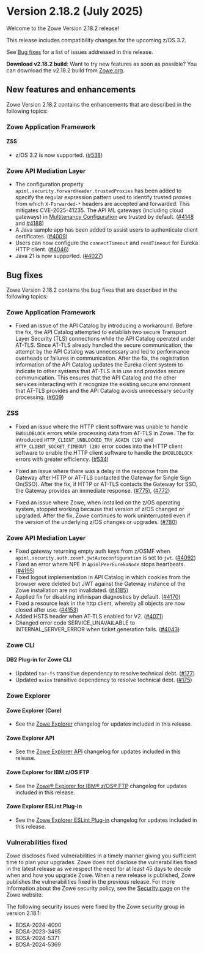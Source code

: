 # Version 2.18.2 (July 2025)

Welcome to the Zowe Version 2.18.2 release!

This release includes compatibility changes for the upcoming z/OS 3.2.

See [Bug fixes](#bug-fixes) for a list of issues addressed in this release.

**Download v2.18.2 build**: Want to try new features as soon as possible? You can download the v2.18.2 build from [Zowe.org](https://www.zowe.org/download.html).

## New features and enhancements

Zowe Version 2.18.2 contains the enhancements that are described in the following topics:

### Zowe Application Framework

#### ZSS
* z/OS 3.2 is now supported. ([#538](https://github.com/zowe/zowe-common-c/pull/538))

### Zowe API Mediation Layer

- The configuration property `apiml.security.forwardHeader.trustedProxies` has been added to specify the regular expression pattern used to identify trusted proxies from which `X-Forwarded-*` headers are accepted and forwarded. This mitigates CVE-2025-41235. The API ML gateways (including cloud gateways) in [Multitenancy Configuration](/user-guide/api-mediation/api-mediation-multi-tenancy) are trusted by default. ([#4148](https://github.com/zowe/api-layer/pull/4148) and [#4188](https://github.com/zowe/api-layer/pull/4188))
- A Java sample app has been added to assist users to authenticate client certificates. ([#4009](https://github.com/zowe/api-layer/issues/4009))
- Users can now configure the `connectTimeout` and `readTimeout` for Eureka HTTP client. ([#4046](https://github.com/zowe/api-layer/issues/4046))
- Java 21 is now supported. ([#4027](https://github.com/zowe/api-layer/issues/4027))

## Bug fixes

Zowe Version 2.18.2 contains the bug fixes that are described in the following topics:

### Zowe Application Framework

- Fixed an issue of the API Catalog by introducing a workaround. Before the fix, the API Catalog attempted to establish two secure Transport Layer Security (TLS) connections while the API Catalog operated under AT-TLS. Since AT-TLS already handled the secure communication, the attempt by the API Catalog was unnecessary and led to performance overheads or failures in communication. After the fix, the registration information of the API Catalog updates the Eureka client system to indicate to other systems that AT-TLS is in use and provides secure communication. This ensures that the API Catalog and the other services interacting with it recognize the existing secure environment that AT-TLS provides and the API Catalog avoids unnecessary security processing. ([#609](https://github.com/zowe/zlux-server-framework/pull/609))

### ZSS

- Fixed an issue where the HTTP client software was unable to handle `EWOULDBLOCK` errors while processing data from AT-TLS in Zowe. The fix introduced `HTTP_CLIENT_UNBLOCKED_TRY_AGAIN (19)` and `HTTP_CLIENT_SOCKET_TIMEOUT (20)` error codes into the HTTP client software to enable the HTTP client software to handle the `EWOULDBLOCK` errors with greater efficiency. ([#534](https://github.com/zowe/zowe-common-c/pull/534))

- Fixed an issue where there was a delay in the response from the Gateway after HTTP or AT-TLS contacted the Gateway for Single Sign On(SSO). After the fix, if HTTP or AT-TLS contacts the Gateway for SSO, the Gateway provides an immediate response. ([#775](https://github.com/zowe/zss/pull/775)), ([#772](https://github.com/zowe/zss/pull/772))

- Fixed an issue where Zowe, when installed on the z/OS operating system, stopped working because that version of z/OS changed or upgraded. After the fix, Zowe continues to work uninterrupted even if the version of the underlying z/OS changes or upgrades. ([#780](https://github.com/zowe/zss/pull/780))

### Zowe API Mediation Layer

- Fixed gateway returning empty auth keys from z/OSMF when `apiml.security.auth.zosmf.jwtAutoconfiguration` is set to `jwt`. ([#4092](https://github.com/zowe/api-layer/issues/4092))
- Fixed an error where NPE in `ApimlPeerEurekaNode` stops heartbeats. ([#4195](https://github.com/zowe/api-layer/pull/4195))
- Fixed logout implementation in API Catalog in which cookies from the browser were deleted but JWT against the Gateway instance of the Zowe installation are not invalidated. ([#4185](https://github.com/zowe/api-layer/pull/4185))
- Applied fix for disabling infinispan diagnostics by default. ([#4170](https://github.com/zowe/api-layer/pull/4170))
- Fixed a resource leak in the http client, whereby all objects are now closed after use. ([#4153](https://github.com/zowe/api-layer/pull/4153))
- Added HSTS header when AT-TLS enabled for V2. ([#4071](https://github.com/zowe/api-layer/issues/4071))
- Changed error code SERVICE_UNAVAILABLE to INTERNAL_SERVER_ERROR when ticket generation fails. ([#4043](https://github.com/zowe/api-layer/issues/4043))

### Zowe CLI

#### DB2 Plug-in for Zowe CLI

- Updated `tar-fs` transitive dependency to resolve technical debt. ([#177](https://github.com/zowe/zowe-cli-db2-plugin/pull/177))
- Updated `axios` transitive dependency to resolve technical debt. ([#175](https://github.com/zowe/zowe-cli-db2-plugin/pull/175))

### Zowe Explorer

#### Zowe Explorer (Core)

- See the [Zowe Explorer](https://github.com/zowe/zowe-explorer-vscode/blob/main/packages/zowe-explorer/CHANGELOG.md) changelog for updates included in this release.

#### Zowe Explorer API

- See the [Zowe Explorer API](https://github.com/zowe/zowe-explorer-vscode/blob/main/packages/zowe-explorer-api/CHANGELOG.md) changelog for updates included in this release.

####  Zowe Explorer for IBM z/OS FTP

- See the [Zowe® Explorer for IBM® z/OS® FTP](https://github.com/zowe/zowe-explorer-vscode/blob/main/packages/zowe-explorer-ftp-extension/CHANGELOG.md) changelog for updates included in this release.

#### Zowe Explorer ESLint Plug-in

- See the [Zowe Explorer ESLint Plug-in](https://github.com/zowe/zowe-explorer-vscode/blob/main/packages/eslint-plugin-zowe-explorer/CHANGELOG.md) changelog for updates included in this release.

### Vulnerabilities fixed

Zowe discloses fixed vulnerabilities in a timely manner giving you sufficient time to plan your upgrades. Zowe does not disclose the vulnerabilities fixed in the latest release as we respect the need for at least 45 days to decide when and how you upgrade Zowe. When a new release is published, Zowe publishes the vulnerabilities fixed in the previous release. For more information about the Zowe security policy, see the [Security page](https://www.zowe.org/security.html) on the Zowe website.

The following security issues were fixed by the Zowe security group in version 2.18.1:

- BDSA-2024-4090
- BDSA-2023-3495
- BDSA-2024-5371
- BDSA-2024-5369
